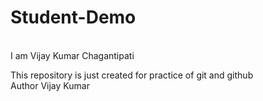 # Student-Demo

<br>
I am Vijay Kumar Chagantipati

<br>

This repository is just created for practice of git and github
<br> Author Vijay Kumar 